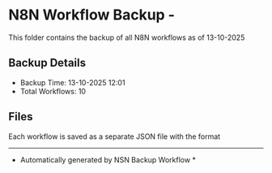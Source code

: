 # N8N Workflow Backup - 
This folder contains the backup of all N8N workflows as of 13-10-2025

## Backup Details
- Backup Time: 13-10-2025 12:01
- Total Workflows: 10

## Files
Each workflow is saved as a separate JSON file with the format

-----------
* Automatically generated by NSN Backup Workflow *